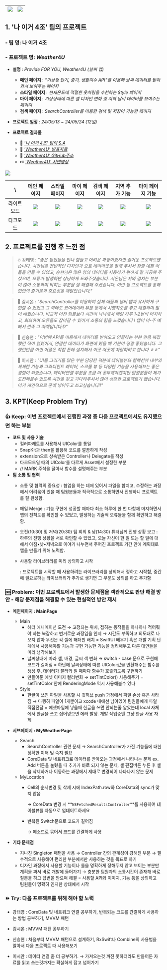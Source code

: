 |![](https://velog.velcdn.com/images/sinseunghyeon313/post/31dd0617-072f-4313-a07b-53385383a4f0/image.png)	|![](https://velog.velcdn.com/images/sinseunghyeon313/post/bb2b2e0e-14fb-4860-8913-b26c67ae947f/image.png)
|:-: |:-:

## 1. '나 이거 4조' 팀의 프로젝트

### - 팀 명: 나 이거 4조
### - 프로젝트 명: $Weather4U$
- **설명** : _Provide FOR YOU, Weather4U (날씨 앱)_
  - **메인 페이지** : _“기상청 단기, 중기, 생활지수 API"를 이용해 날씨 데이터를 받아와서 보여주는 페이지_
  - **스타일 페이지** : _현재온도에 적절한 옷차림을 추천하는 Style 페이지_
  - **마이 페이지** : _기상상태에 따른 셀 디자인 변화 및 지역 날씨 데이터를 보여주는 페이지_
  - **검색 페이지** : _SearchController를 이용한 검색 및 저장이 가능한 페이지_
  
- **프로젝트 일정** : _24/05/13 ~ 24/05/24 (12일)_

- **프로젝트 결과물**
  - 📃 [_'나 이거 4조' 팀의 S.A_](https://teamsparta.notion.site/4-c2411b8fefff4966a3c665b4f53417e9)
  - 📘 [_'$Weather4U$' 발표자료_](https://drive.google.com/file/d/1Zs8mcfQC0TfsgCdJSil58_nXmKF7HRbZ/view?usp=drive_link)
  - 📂 [_'$Weather4U$' GitHub주소_](https://github.com/F4ex/Weather4U)
  - ⏯️ [_'$Weather4U$' 시연영상_](https://youtu.be/6v5Y24iT_ps)

![](https://velog.velcdn.com/images/sinseunghyeon313/post/92e5dd4b-ce8e-4c2b-a621-85f96ce5e633/image.png)

|\	|메인 페이지 |스타일 페이지	|마이 페이지	|검색 페이지	|지역 추가 기능	|마이 페이지 기능
|:-:	|:-:	|:-:	|:-:	|:-:	|:-:	|:-:
|라이트모드	|![](https://velog.velcdn.com/images/sinseunghyeon313/post/54287c20-d897-423e-b869-bf82bcd81ce0/image.png)	|![](https://velog.velcdn.com/images/sinseunghyeon313/post/eb2c81b7-1e2f-4674-a56d-edd62188372b/image.png)	|![](https://velog.velcdn.com/images/sinseunghyeon313/post/12380c89-e41a-464c-8a50-0f421565fbdd/image.png)	|![](https://velog.velcdn.com/images/sinseunghyeon313/post/a750b9f0-44f6-4606-9719-6059e73c6366/image.png)	|![](https://velog.velcdn.com/images/sinseunghyeon313/post/8be2555d-47bd-4a79-b71d-1e58bf9de75a/image.png)	|![](https://velog.velcdn.com/images/sinseunghyeon313/post/766425e1-21d3-4389-8285-f9a6bdf8ad63/image.png)
|다크모드	|![](https://velog.velcdn.com/images/sinseunghyeon313/post/edb71d78-0d67-44a5-890d-b968c67acf77/image.png)	|![](https://velog.velcdn.com/images/sinseunghyeon313/post/7ece8c7e-ae9c-4f2c-9243-3e46d0963d7a/image.png)	|![](https://velog.velcdn.com/images/sinseunghyeon313/post/f2262cc5-78d8-47f9-aaa5-ecf8beb68ab6/image.png)	|![](https://velog.velcdn.com/images/sinseunghyeon313/post/f9e5357a-ab40-4730-bdcf-3c95f4a52d91/image.png)	|![](https://velog.velcdn.com/images/sinseunghyeon313/post/55ceb7ed-5ef5-4399-93f6-70b3de766986/image.png)	|![](https://velog.velcdn.com/images/sinseunghyeon313/post/6fabf727-ff3d-4445-bd88-f042ea995933/image.png)

				
## 2. 프로젝트를 진행 후 느낀 점
> 🔥 강태영 : _"좋은 팀원들을 만나 힘들고 어려운 과정이었지만 즐거운 프로젝트였습니다.
시안님은 전반적인 디자인과 오토 레이아웃을 잘해 주셔서 정말 예쁜 어플을 만들 수 있었고, 승현님은 많은 양의 데이터를 사용하기 편하게 잘 가공해 주셨으며, 오류가 발생하면 상냥하게 도와주셨습니다. 시온님은 저와 겹치는 부분이 많아 소통하며 막히는 부분을 잘 해결해 주셨습니다.
이번 팀 프로젝트를 통해 협업의 즐거움과 중요성을 깨달았습니다."_

> 🦋 김시온 : _"SearchController를 이용하여 실제 애플의 날씨 앱과 유사하게 구현할 수 있었고
그 외에도 코어데이터 부분 등에서 시행착오를 겪고 해결하며 많이 배웠습니다. 비교적 이전 팀플보다 시간이 넉넉해서 매일 하루 1-2번씩 머지하고, 회의하며 오류들도 잡아갈 수 있어서 소통의 힘을 느꼈습니다 !
앱이 아-주 예뻐서 만족 그 자체입니다:D"_

> 🔰 신승현 : _"이번에 API를 이용해서 데이터를 받아오고 연결하는 부분 만큼 복잡했던 적이 없었어서, 연결한 데이터가 화면에 떴을 때 기분이 정말 좋았습니다. 그랬던만큼 이번 어플은 직접 폰에 설치해서 이곳 저곳에 자랑하려고 합니다 ㅎㅎ"_

> 👻 이시안 : _"UI를 그리기를 많은 부분 담당한 덕분에 테이블뷰와 컬렉션뷰 내부의 세세한 기능과 그라디언트 레이어, 스크롤 뷰 등 다양한 기능을 사용해보는 좋은 경험이 되었습니다.
데이터연결 부분을 조금 더 공부해야겠지만 팀원분들이 제가 도전해볼수 있도록 시간을 갖고 기다려주셔서 많이 성장한 프로젝트가 됐습니다. 이거 개인적으로 폰에 넣어두고 쓰고싶습니다!!"_


## 3. KPT(Keep Problem Try)
### 👍 Keep: 이번 프로젝트에서 진행한 과정 중 다음 프로젝트에서도 유지했으면 하는 부분
- **코드 및 사용 기술**
    - 컬러파레트를 사용해서 UIColor를 통일
    - SnapKit과 then을 활용해 코드를 깔끔하게 작성
    - extension으로 상속받은 Controller나 Delegate를 작성
    - 다크모드일 때의 UIColor를 다르게 Asset에서 설정한 부분
    - // MARK 주석을 달아서 함수를 설명해주는 부분
- **팀 소통 및 협력**
    - 소통 및 협력의 중요성 
    : 협업을 하는 데에 있어서 파일을 합치고, 수정하는 과정에서 어려움이 있을 때 팀원분들과 적극적으로 소통하면서 진행하니 프로젝트를 잘 완성함.
    - 매일 Merge 
    : 기능 구현에 성공할 때마다 최소 하루에 한 번 다함께 머지하면서 앱의 진척도를 확인할 수 있었고, 
    발생하는 기술적 오류들을 함께 확인하고 해결함.
    - 오전(10:30) 및 저녁(20:30) 팀 회의 & 낮(14:30) 튜터님께 진행 상황 보고
    : 하루의 진행 상황을 서로 확인할 수 있었고, 오늘 자신이 한 일 또는 할 일에 대해서 아침•낮•저녁으로 이야기 나누면서 주어진 프로젝트 기간 안에 계획대로 앱을 만들기 위해 노력함.
    - 사용할 라이브러리를 미리 상의하고 시작
        
        : 프로젝트를 시작할 때 사용하려는 라이브러리를 상의해서 정하고 시작함, 중간에 필요로하는 라이브러리가 추가로 생기면 그 부분도 상의를 하고 추가함

### 🆘 Problem: 이번 프로젝트에서 발생한 문제점을 객관적으로 판단 해결 방안 - 해당 문제점을 해결할 수 있는 현실적인 방안 제시
- **메인페이지 : MainPage**
    - Main
        - 헤더 애니메이션 도전 → 고정되는 위치, 접히는 동작들을 하나하나 적어줘야 하는 복잡하고 번거로운 과정임을 인지 → 시간도 부족하고 의도대로 나오지 않아 우선은 각 셀에 해더만 배치
        = SwiftUI 배우기 혹은 개발 기획 단계에서 사용해야할 기능과 구현 가능한 기능을 정리해두고 다른 대안들을 미리 생각해보기
        - 날씨상태에 따라 셀, 배경, 글씨 색 변화 → switch - case 문으로 구현해 코드가 길어짐
        = 하단에 날씨상태에 따른 UIColor값을 반환해주는 함수를 생성 후, 데이터가 불러와 질 때마다 함수가 호출되도록 구현하기
        - 만들어둔 에셋 이미지 컬러변화 → setTintColor() 사용해주기
        = setTintColor 안에 RenderingMode 역시 사용해볼수 있다
    - Style
        - 한글이 쓰인 파일을 사용할 시 깃허브 push 과정에서 파일 손상 혹은 사라짐 → 다행히 파일이 1개뿐이고 xcode 내에선 남아있어 팀원들에게 파일 직접전달
        = 에셋파일에 넣을때 한글을 쓰면 안되는줄 알았는데 local 자체에서 한글을 쓰고 집어넣으면 에러 발생. 개발 작업중엔 그냥 한글 사용 자제

- **서브페이지 : MyWeatherPage**
    - Search
        - SearchController 관련 문제 
        → SearchController가 가진 기능들에 대한 정확한 이해 및 숙지 필요
        - CoreData 및 네트워크로 데이터를 받아오는 과정에서 나타나는 문제 
        ex. Add 버튼을 눌렀을 때 추가가 바로 되지 않는 문제, 셀 편집버튼 누른 후 셀을 삭제하거나 이동하는 과정에서 제대로 변경되어 나타나지 않는 문제
    - MyLocation
      - Cell의 순서변경 및 삭제 시에 IndexPath.row와 CoreData의 sync가 맞지 않음
        
        → CoreData 변경 시 **`NSFetchedResultsController`**를 사용하여 테이블뷰를 자동으로 업데이트하세요
        
      - 반복된 Switch문으로 코드가 길어짐
        
        →  메소드로 묶어서 코드를 간결하게 사용

- **기타 문제점**
    - 지나친 Singleton 패턴을 사용 → Controller 간의 관계성이 강해진 부분 → 필수적으로 사용해야 편리한 부분에서만 사용하는 것을 목표로 하기
    - 디자인 과정에서 사용할 기능이나 룰을 명확하게 정해두지 않고 보이는 부분만 계획을 짜서 바로 개발에 들어가기 → 충분한 팀원과의 소통시간이 존재해 바로 질문을 하고 답변을 받으며 해결
    = 사용할 API와 이미지, 기능 등을 상의하고 팀원들이 명확히 인지한 상태에서 시작

### ⏩️ Try: 다음 프로젝트를 위해 해야 할 노력
- 강태영 : CoreData 및 네트워크 연결 공부하기, 반복되는 코드를 간결하게 사용하는 방법 공부하기, MVVM 패턴

- 김시온 : MVVM 패턴 공부하기 
    
- 신승현 : 처음부터 MVVM 패턴으로 설계하기, RxSwift나 Combine의 사용법을 알아서 다음 프로젝트 때 사용해보기
    
- 이시안 : 데이터 연결 좀 더 공부하기. → 가져오는것 까진 못하더라도 만들어둔 자료를 읽고 쓰는것까지는 확실하게 잡고 넘어가기

